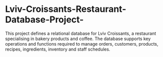 # Lviv-Croissants-Restaurant-Database-Project-
This project defines a relational database for Lviv Croissants, a restaurant specialising in bakery products and coffee. The database supports key operations and functions required to manage orders, customers, products, recipes, ingredients, inventory and staff schedules. 
